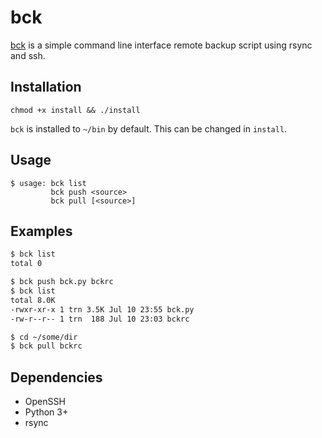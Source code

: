 bck
===

[bck](https://github.com/truncator/bck/) is a simple command line interface remote backup script using rsync and ssh.

Installation
----------

```
chmod +x install && ./install
```

`bck` is installed to `~/bin` by default. This can be changed in `install`.

Usage
-----

```
$ usage: bck list
         bck push <source>
         bck pull [<source>]
```

Examples
-----

``` bash
$ bck list
total 0
```

``` bash
$ bck push bck.py bckrc
$ bck list
total 8.0K
-rwxr-xr-x 1 trn 3.5K Jul 10 23:55 bck.py
-rw-r--r-- 1 trn  188 Jul 10 23:03 bckrc
```

``` bash
$ cd ~/some/dir
$ bck pull bckrc
```

Dependencies
------------

* OpenSSH
* Python 3+
* rsync
